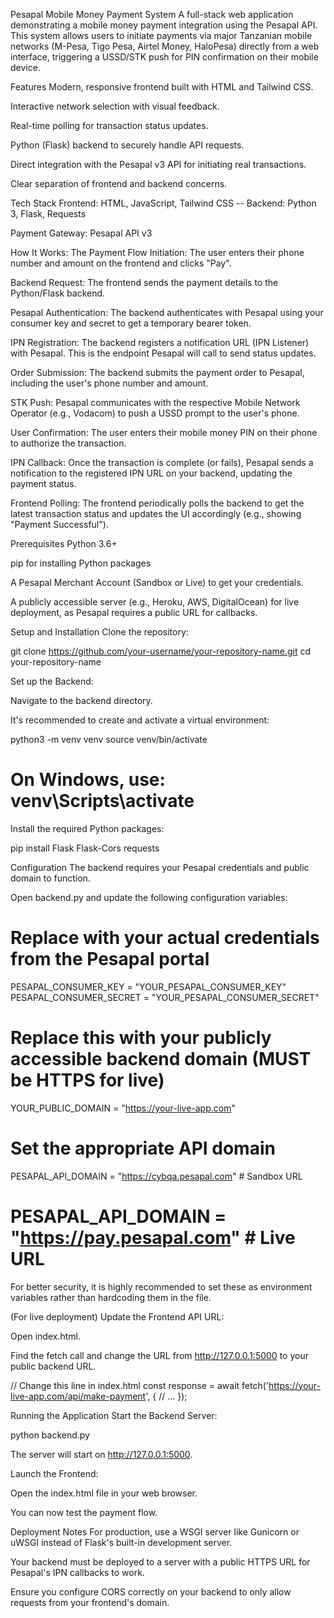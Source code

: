 Pesapal Mobile Money Payment System
A full-stack web application demonstrating a mobile money payment integration using the Pesapal API. This system allows users to initiate payments via major Tanzanian mobile networks (M-Pesa, Tigo Pesa, Airtel Money, HaloPesa) directly from a web interface, triggering a USSD/STK push for PIN confirmation on their mobile device.

Features
Modern, responsive frontend built with HTML and Tailwind CSS.

Interactive network selection with visual feedback.

Real-time polling for transaction status updates.

Python (Flask) backend to securely handle API requests.

Direct integration with the Pesapal v3 API for initiating real transactions.

Clear separation of frontend and backend concerns.

Tech Stack
Frontend: HTML, JavaScript, Tailwind CSS
--   Backend: Python 3, Flask, Requests

Payment Gateway: Pesapal API v3

How It Works: The Payment Flow
Initiation: The user enters their phone number and amount on the frontend and clicks "Pay".

Backend Request: The frontend sends the payment details to the Python/Flask backend.

Pesapal Authentication: The backend authenticates with Pesapal using your consumer key and secret to get a temporary bearer token.

IPN Registration: The backend registers a notification URL (IPN Listener) with Pesapal. This is the endpoint Pesapal will call to send status updates.

Order Submission: The backend submits the payment order to Pesapal, including the user's phone number and amount.

STK Push: Pesapal communicates with the respective Mobile Network Operator (e.g., Vodacom) to push a USSD prompt to the user's phone.

User Confirmation: The user enters their mobile money PIN on their phone to authorize the transaction.

IPN Callback: Once the transaction is complete (or fails), Pesapal sends a notification to the registered IPN URL on your backend, updating the payment status.

Frontend Polling: The frontend periodically polls the backend to get the latest transaction status and updates the UI accordingly (e.g., showing "Payment Successful").

Prerequisites
Python 3.6+

pip for installing Python packages

A Pesapal Merchant Account (Sandbox or Live) to get your credentials.

A publicly accessible server (e.g., Heroku, AWS, DigitalOcean) for live deployment, as Pesapal requires a public URL for callbacks.

Setup and Installation
Clone the repository:

git clone https://github.com/your-username/your-repository-name.git
cd your-repository-name

Set up the Backend:

Navigate to the backend directory.

It's recommended to create and activate a virtual environment:

python3 -m venv venv
source venv/bin/activate 
# On Windows, use: venv\Scripts\activate

Install the required Python packages:

pip install Flask Flask-Cors requests

Configuration
The backend requires your Pesapal credentials and public domain to function.

Open backend.py and update the following configuration variables:

# Replace with your actual credentials from the Pesapal portal
PESAPAL_CONSUMER_KEY = "YOUR_PESAPAL_CONSUMER_KEY"
PESAPAL_CONSUMER_SECRET = "YOUR_PESAPAL_CONSUMER_SECRET"

# Replace this with your publicly accessible backend domain (MUST be HTTPS for live)
YOUR_PUBLIC_DOMAIN = "https://your-live-app.com"

# Set the appropriate API domain
PESAPAL_API_DOMAIN = "https://cybqa.pesapal.com" # Sandbox URL
# PESAPAL_API_DOMAIN = "https://pay.pesapal.com" # Live URL

For better security, it is highly recommended to set these as environment variables rather than hardcoding them in the file.

(For live deployment) Update the Frontend API URL:

Open index.html.

Find the fetch call and change the URL from http://127.0.0.1:5000 to your public backend URL.

// Change this line in index.html
const response = await fetch('https://your-live-app.com/api/make-payment', {
    // ...
});

Running the Application
Start the Backend Server:

python backend.py

The server will start on http://127.0.0.1:5000.

Launch the Frontend:

Open the index.html file in your web browser.

You can now test the payment flow.

Deployment Notes
For production, use a WSGI server like Gunicorn or uWSGI instead of Flask's built-in development server.

Your backend must be deployed to a server with a public HTTPS URL for Pesapal's IPN callbacks to work.

Ensure you configure CORS correctly on your backend to only allow requests from your frontend's domain.
